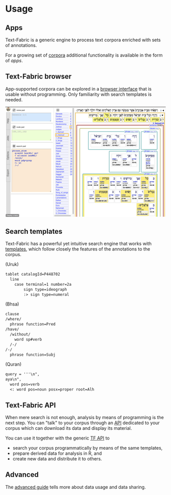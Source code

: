 # Usage

## Apps

Text-Fabric is a generic engine to process text corpora enriched with sets of annotations.

For a growing set of
[corpora](../About/Corpora.md)
additional functionality is available in the form of *apps*.

## Text-Fabric browser

App-supported corpora can be explored in a
[browser interface](Browser.md)
that is usable without programming.
Only familiarity with search templates is needed.

![tfbrowser](../images/tfbrowser.png)

## Search templates

Text-Fabric has a powerful yet intuitive search engine that works with
[templates](Search.md),
which follow closely the features of the annotations to the corpus.

(Uruk)

```
tablet catalogId=P448702
  line
    case terminal=1 number=2a
        sign type=ideograph
        :> sign type=numeral
```

(Bhsa)

```
clause
/where/
  phrase function=Pred
/have/
  /without/
    word sp#verb
  /-/
/-/
  phrase function=Subj
```

(Quran)

```
query = '''\n",
aya\n",
  word pos=verb
  <: word pos=noun posx=proper root=Alh
```

## Text-Fabric API

When mere search is not enough,
analysis by means of programming is the next step.
You can "talk" to your corpus through an
[API](../Api/App.md)
dedicated to your corpus which can download its data and display its material.

You can use it together with the generic [TF API](../Api/Fabric.md) to

* search your corpus programmatically by means of the same templates,
* prepare derived data for analysis in R, and
* create new data and distribute it to others.

## Advanced
The [advanced guide](UseX.md)
tells more about data usage and data sharing.

